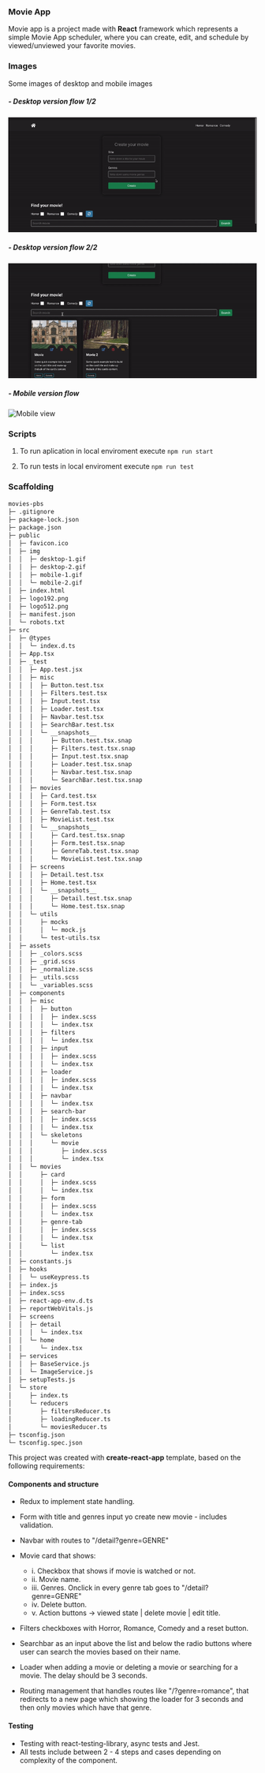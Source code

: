 ### Movie App

Movie app is a project made with **React** framework which represents a simple Movie App scheduler, where you can create, edit, and schedule by viewed/unviewed your favorite movies.

### Images

Some images of desktop and mobile images

##### - Desktop version flow 1/2

![Desktop view 1](./public/img/desktop-1.gif "Desktop view 1")

##### - Desktop version flow 2/2

![Desktop view 2](./public/img/desktop-2.gif "Desktop view 2")

##### - Mobile version flow

<img alt="Mobile view" src="./public/img/mobile-1.gif" data-canonical-src="./public/img/mobile-1.gif" width="300" />

### Scripts

1. To run aplication in local enviroment execute `npm run start`

2. To run tests in local enviroment execute `npm run test`

### Scaffolding

```
movies-pbs
├─ .gitignore
├─ package-lock.json
├─ package.json
├─ public
│  ├─ favicon.ico
│  ├─ img
│  │  ├─ desktop-1.gif
│  │  ├─ desktop-2.gif
│  │  ├─ mobile-1.gif
│  │  └─ mobile-2.gif
│  ├─ index.html
│  ├─ logo192.png
│  ├─ logo512.png
│  ├─ manifest.json
│  └─ robots.txt
├─ src
│  ├─ @types
│  │  └─ index.d.ts
│  ├─ App.tsx
│  ├─ _test
│  │  ├─ App.test.jsx
│  │  ├─ misc
│  │  │  ├─ Button.test.tsx
│  │  │  ├─ Filters.test.tsx
│  │  │  ├─ Input.test.tsx
│  │  │  ├─ Loader.test.tsx
│  │  │  ├─ Navbar.test.tsx
│  │  │  ├─ SearchBar.test.tsx
│  │  │  └─ __snapshots__
│  │  │     ├─ Button.test.tsx.snap
│  │  │     ├─ Filters.test.tsx.snap
│  │  │     ├─ Input.test.tsx.snap
│  │  │     ├─ Loader.test.tsx.snap
│  │  │     ├─ Navbar.test.tsx.snap
│  │  │     └─ SearchBar.test.tsx.snap
│  │  ├─ movies
│  │  │  ├─ Card.test.tsx
│  │  │  ├─ Form.test.tsx
│  │  │  ├─ GenreTab.test.tsx
│  │  │  ├─ MovieList.test.tsx
│  │  │  └─ __snapshots__
│  │  │     ├─ Card.test.tsx.snap
│  │  │     ├─ Form.test.tsx.snap
│  │  │     ├─ GenreTab.test.tsx.snap
│  │  │     └─ MovieList.test.tsx.snap
│  │  ├─ screens
│  │  │  ├─ Detail.test.tsx
│  │  │  ├─ Home.test.tsx
│  │  │  └─ __snapshots__
│  │  │     ├─ Detail.test.tsx.snap
│  │  │     └─ Home.test.tsx.snap
│  │  └─ utils
│  │     ├─ mocks
│  │     │  └─ mock.js
│  │     └─ test-utils.tsx
│  ├─ assets
│  │  ├─ _colors.scss
│  │  ├─ _grid.scss
│  │  ├─ _normalize.scss
│  │  ├─ _utils.scss
│  │  └─ _variables.scss
│  ├─ components
│  │  ├─ misc
│  │  │  ├─ button
│  │  │  │  ├─ index.scss
│  │  │  │  └─ index.tsx
│  │  │  ├─ filters
│  │  │  │  └─ index.tsx
│  │  │  ├─ input
│  │  │  │  ├─ index.scss
│  │  │  │  └─ index.tsx
│  │  │  ├─ loader
│  │  │  │  ├─ index.scss
│  │  │  │  └─ index.tsx
│  │  │  ├─ navbar
│  │  │  │  └─ index.tsx
│  │  │  ├─ search-bar
│  │  │  │  ├─ index.scss
│  │  │  │  └─ index.tsx
│  │  │  └─ skeletons
│  │  │     └─ movie
│  │  │        ├─ index.scss
│  │  │        └─ index.tsx
│  │  └─ movies
│  │     ├─ card
│  │     │  ├─ index.scss
│  │     │  └─ index.tsx
│  │     ├─ form
│  │     │  ├─ index.scss
│  │     │  └─ index.tsx
│  │     ├─ genre-tab
│  │     │  ├─ index.scss
│  │     │  └─ index.tsx
│  │     └─ list
│  │        └─ index.tsx
│  ├─ constants.js
│  ├─ hooks
│  │  └─ useKeypress.ts
│  ├─ index.js
│  ├─ index.scss
│  ├─ react-app-env.d.ts
│  ├─ reportWebVitals.js
│  ├─ screens
│  │  ├─ detail
│  │  │  └─ index.tsx
│  │  └─ home
│  │     └─ index.tsx
│  ├─ services
│  │  ├─ BaseService.js
│  │  └─ ImageService.js
│  ├─ setupTests.js
│  └─ store
│     ├─ index.ts
│     └─ reducers
│        ├─ filtersReducer.ts
│        ├─ loadingReducer.ts
│        └─ moviesReducer.ts
├─ tsconfig.json
└─ tsconfig.spec.json

```

This project was created with **create-react-app** template, based on the following requirements:

#### Components and structure

- Redux to implement state handling.
- Form with title and genres input yo create new movie - includes validation.
- Navbar with routes to "/detail?genre=GENRE"
- Movie card that shows:

  - i. Checkbox that shows if movie is watched or not.
  - ii. Movie name.
  - iii. Genres. Onclick in every genre tab goes to "/detail?genre=GENRE"
  - iv. Delete button.
  - v. Action buttons -> viewed state | delete movie | edit title.
  
- Filters checkboxes with Horror, Romance, Comedy and a reset button.
- Searchbar as an input above the list and below the radio buttons where user can search the
  movies based on their name.
- Loader when adding a movie or deleting a movie or searching for a movie.
  The delay should be 3 seconds.
- Routing management that handles routes like "/?genre=romance", that redirects to a new page which
  showing the loader for 3 seconds and then only movies which have that genre.

#### Testing

- Testing with react-testing-library, async tests and Jest.
- All tests include between 2 - 4 steps and cases depending on complexity of the component.
